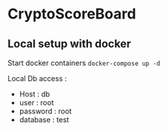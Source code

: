 # CryptoScoreBoard

## Local setup with docker
Start docker containers
```docker-compose up -d```

Local Db access :
- Host : db
- user : root
- password : root
- database : test




